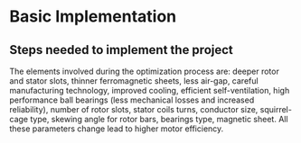 # Basic Implementation

## Steps needed to implement the project 
The elements involved during the optimization process are: deeper rotor  and stator slots, thinner ferromagnetic sheets, less air-gap, careful manufacturing technology, improved cooling, efficient self-ventilation, high performance ball bearings (less mechanical losses and increased reliability), number of rotor slots, stator coils turns, conductor size, squirrel-cage type, skewing angle for rotor bars, bearings type, magnetic sheet. All these parameters change lead to higher motor efficiency.

